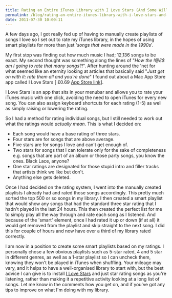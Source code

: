 ```yaml
---
title: Rating an Entire iTunes Library with I Love Stars (And Some Willpower)
permalink: /blog/rating-an-entire-itunes-library-with-i-love-stars-and-some-willpower/
date: 2011-07-30 10:00:11
---
```


A few days ago, I got really fed up of having to manually create playlists of songs I love so I set out to rate my iTunes library, in the hopes of using smart playlists for more than just '_songs that were made in the 1990s_'.

My first stop was finding out how much music I had; 12,136 songs to be exact. My second thought was something along the lines of "_How the !@£$ am I going to rate that many songs?!_". After hunting around the 'net for what seemed like an eternity looking at articles that basically said "_Just get on with it: rate them all and you're done_" I found out about a Mac App Store app called I Love Stars [ £0.69 [App Store link](http://itunes.apple.com/gb/app/i-love-stars/id402642760?mt=12)].

I Love Stars is an app that sits in your menubar and allows you to rate your iTunes music with one click, avoiding the need to open iTunes for every new song. You can also assign keyboard shortcuts for each rating (1-5) as well as simply raising or lowering the rating. 

So I had a method for rating individual songs, but I still needed to work out what the ratings would _actually mean_. This is what I decided on:

  * Each song would have a base rating of three stars.
  * Four stars are for songs that are above average.
  * Five stars are for songs I love and can't get enough of.
  * Two stars for songs that I can tolerate only for the sake of completeness e.g. songs that are part of an album or those party songs, you know the ones. Black Lace, anyone?
  * One star ratings are designated for those stupid intro and filler tracks that artists think we like but don't.
  * Anything else gets deleted.

Once I had decided on the rating system, I went into the manually created playlists I already had and rated those songs accordingly. This pretty much sorted the top 500 or so songs in my library. I then created a smart playlist that would show any songs that had the standard three star rating that I hadn't played in the last 24 hours. This then created the perfect list for me to simply play all the way through and rate each song as I listened. And because of the 'smart' element, once I had rated it up or down (if at all) it would get removed from the playlist and skip straight to the next song. I did this for couple of hours and now have over a third of my library rated correctly.

I am now in a position to create some smart playlists based on my ratings. I personally chose a few obvious playlists such as 5-star rated, 4 and 5 star in different genres, as well as a 1-star playlist so I can uncheck them, knowing they won't be played in iTunes when shuffling. Your mileage may vary, and it helps to have a well-organised library to start with, but the best advice I can give is to install [I Love Stars](http://itunes.apple.com/gb/app/i-love-stars/id402642760?mt=12) and just star rating songs as you're listening, rather than making it a repetitive activity looking at a long list of songs. Let me know in the comments how you get on, and if you've got any tips to improve on what I'm doing with my library.